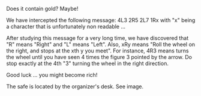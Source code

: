 Does it contain gold? Maybe!

We have intercepted  the following message:
4L3 2R5 2L7 1Rx with "x" being a character that is unfortunately non readable ...

After studying this message for a very long time, we have discovered that "R" means "Right" and "L" means "Left".
Also, xRy means "Roll the wheel on the right, and stops at the xth y you meet".
For instance, 4R3 means turns the wheel until you have seen 4 times the figure 3 pointed by the arrow. Do stop exactly at the 4th "3" turning the wheel in the right direction.

Good luck ... you might become rich!

The safe is located by the organizer's desk. See image.
